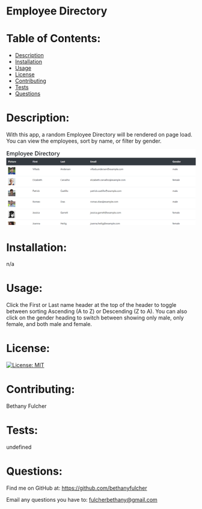 # Employee Directory
  # Table of Contents:

  * [Description](#description)
  * [Installation](#installation)
  * [Usage](#usage)
  * [License](#license)
  * [Contributing](#contributing)
  * [Tests](#Tests)
  * [Questions](#questions)
  
  
  
  # Description:
  With this app, a random Employee Directory will be rendered on page load. You can view the employees, sort by name, or filter by gender.
  
  ![Screenshot](/public/readmeScreenshot.png)
  
  # Installation:
  n/a
  
  
  # Usage:
  Click the First or Last name header at the top of the header to toggle between sorting Ascending (A to Z) or Descending (Z to A). You can also click on the gender heading to switch between showing only male, only female, and both male and female.
  
  
  # License:
  [![License: MIT](https://img.shields.io/badge/License-MIT-yellow.svg)](https://opensource.org/licenses/MIT)
  
  # Contributing:
  Bethany Fulcher
  
  
  # Tests:
  undefined
  
  
  # Questions:
  Find me on GitHub at: https://github.com/bethanyfulcher

  Email any questions you have to: fulcherbethany@gmail.com
